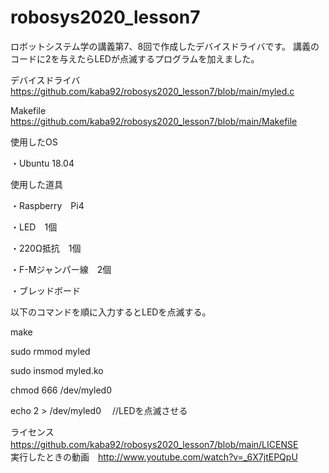 # robosys2020_lesson7
ロボットシステム学の講義第7、8回で作成したデバイスドライバです。
講義のコードに2を与えたらLEDが点滅するプログラムを加えました。

デバイスドライバ　https://github.com/kaba92/robosys2020_lesson7/blob/main/myled.c

Makefile https://github.com/kaba92/robosys2020_lesson7/blob/main/Makefile

使用したOS

・Ubuntu 18.04

使用した道具

・Raspberry　Pi4

・LED　1個

・220Ω抵抗　1個

・F-Mジャンパー線　2個

・ブレッドボード


以下のコマンドを順に入力するとLEDを点滅する。

make

sudo rmmod myled

sudo insmod myled.ko

chmod 666 /dev/myled0

echo 2 > /dev/myled0　 //LEDを点滅させる


ライセンス　https://github.com/kaba92/robosys2020_lesson7/blob/main/LICENSE
　　　　　　
実行したときの動画　http://www.youtube.com/watch?v=_6X7jtEPQpU
